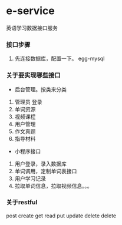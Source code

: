 # e-service

英语学习数据接口服务


### 接口步骤
1. 先连接数据库，配置一下。  egg-mysql


### 关于要实现哪些接口
- 后台管理。按类来分类
1. 管理员 登录  
2. 单词资源
3. 视频课程
4. 用户管理
5. 作文真题
6. 指导材料

- 小程序接口
1. 用户登录，录入数据库
2. 单词调用，定制单词表接口
3. 用户学习记录
4. 拉取单词信息，拉取视频信息。。。


### 关于restful
post    create
get     read
put     update
delete  delete